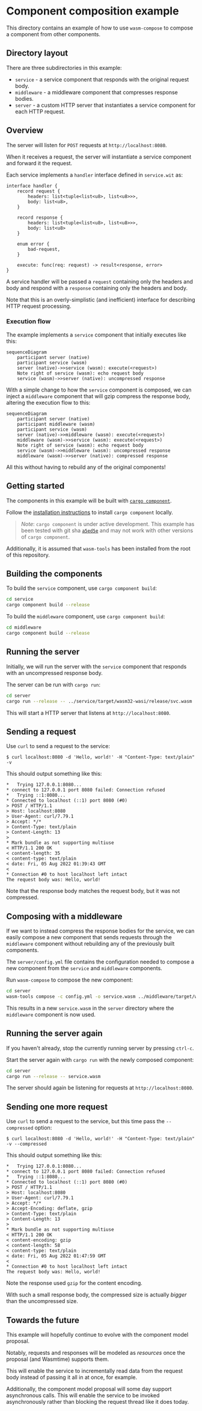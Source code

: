 # Component composition example

This directory contains an example of how to use `wasm-compose`
to compose a component from other components.

## Directory layout

There are three subdirectories in this example:

* `service` - a service component that responds with the original request body.
* `middleware` - a middleware component that compresses response bodies.
* `server` - a custom HTTP server that instantiates a service component for
  each HTTP request.

## Overview

The server will listen for `POST` requests at `http://localhost:8080`.

When it receives a request, the server will instantiate a service component
and forward it the request.

Each service implements a `handler` interface defined in `service.wit` as:

```wit
interface handler {
    record request {
        headers: list<tuple<list<u8>, list<u8>>>,
        body: list<u8>,
    }

    record response {
        headers: list<tuple<list<u8>, list<u8>>>,
        body: list<u8>
    }

    enum error {
        bad-request,
    }

    execute: func(req: request) -> result<response, error>
}
```

A service handler will be passed a `request` containing only the headers and
body and respond with a `response` containing only the headers and body.

Note that this is an overly-simplistic (and inefficient) interface for
describing HTTP request processing.

### Execution flow

The example implements a `service` component that initially executes like
this:

```mermaid
sequenceDiagram
    participant server (native)
    participant service (wasm)
    server (native)->>service (wasm): execute(<request>)
    Note right of service (wasm): echo request body
    service (wasm)->>server (native): uncompressed response
```

With a simple change to how the `service` component is composed, we can
inject a `middleware` component that will gzip compress the response body,
altering the execution flow to this:

```mermaid
sequenceDiagram
    participant server (native)
    participant middleware (wasm)
    participant service (wasm)
    server (native)->>middleware (wasm): execute(<request>)
    middleware (wasm)->>service (wasm): execute(<request>)
    Note right of service (wasm): echo request body
    service (wasm)->>middleware (wasm): uncompressed response
    middleware (wasm)->>server (native): compressed response
```

All this without having to rebuild any of the original components!

## Getting started

The components in this example will be built with [`cargo component`](https://github.com/bytecodealliance/cargo-component).

Follow the [installation instructions](https://github.com/bytecodealliance/cargo-component#installation)
to install `cargo component` locally.

> *Note*: `cargo component` is under active development. This example has been tested
> with git sha [`a5ed5e`](https://github.com/bytecodealliance/cargo-component/commit/a5ed5ea1694431ab019d7f768579808794e5e26d)
> and may not work with other versions of `cargo component`.

Additionally, it is assumed that `wasm-tools` has been installed from the
root of this repository.

## Building the components

To build the `service` component, use `cargo component build`:

```sh
cd service
cargo component build --release
```

To build the `middleware` component, use `cargo component build`:

```sh
cd middleware
cargo component build --release
```

## Running the server

Initially, we will run the server with the `service` component that responds
with an uncompressed response body.

The server can be run with `cargo run`:

```sh
cd server
cargo run --release -- ../service/target/wasm32-wasi/release/svc.wasm
```

This will start a HTTP server that listens at `http://localhost:8080`.

## Sending a request

Use `curl` to send a request to the service:

```
$ curl localhost:8080 -d 'Hello, world!' -H "Content-Type: text/plain" -v
```

This should output something like this:

```
*   Trying 127.0.0.1:8080...
* connect to 127.0.0.1 port 8080 failed: Connection refused
*   Trying ::1:8080...
* Connected to localhost (::1) port 8080 (#0)
> POST / HTTP/1.1
> Host: localhost:8080
> User-Agent: curl/7.79.1
> Accept: */*
> Content-Type: text/plain
> Content-Length: 13
>
* Mark bundle as not supporting multiuse
< HTTP/1.1 200 OK
< content-length: 35
< content-type: text/plain
< date: Fri, 05 Aug 2022 01:39:43 GMT
<
* Connection #0 to host localhost left intact
The request body was: Hello, world!
```

Note that the response body matches the request body, but it was not
compressed.

## Composing with a middleware

If we want to instead compress the response bodies for the service, we can
easily compose a new component that sends requests through the `middleware`
component without rebuilding any of the previously built components.

The `server/config.yml` file contains the configuration needed to compose a new
component from the `service` and `middleware` components.

Run `wasm-compose` to compose the new component:

```sh
cd server
wasm-tools compose -c config.yml -o service.wasm ../middleware/target/wasm32-wasi/release/middleware.wasm
```

This results in a new `service.wasm` in the `server` directory where the
`middleware` component is now used.

## Running the server again

If you haven't already, stop the currently running server by pressing `ctrl-c`.

Start the server again with `cargo run` with the newly composed component:

```sh
cd server
cargo run --release -- service.wasm
```

The server should again be listening for requests at `http://localhost:8080`.

## Sending one more request

Use `curl` to send a request to the service, but this time pass the
`--compressed` option:

```
$ curl localhost:8080 -d 'Hello, world!' -H "Content-Type: text/plain" -v --compressed
```

This should output something like this:

```
*   Trying 127.0.0.1:8080...
* connect to 127.0.0.1 port 8080 failed: Connection refused
*   Trying ::1:8080...
* Connected to localhost (::1) port 8080 (#0)
> POST / HTTP/1.1
> Host: localhost:8080
> User-Agent: curl/7.79.1
> Accept: */*
> Accept-Encoding: deflate, gzip
> Content-Type: text/plain
> Content-Length: 13
>
* Mark bundle as not supporting multiuse
< HTTP/1.1 200 OK
< content-encoding: gzip
< content-length: 58
< content-type: text/plain
< date: Fri, 05 Aug 2022 01:47:59 GMT
<
* Connection #0 to host localhost left intact
The request body was: Hello, world!
```

Note the response used `gzip` for the content encoding.

With such a small response body, the compressed size is actually _bigger_
than the uncompressed size.

## Towards the future

This example will hopefully continue to evolve with the component model
proposal.

Notably, requests and responses will be modeled as _resources_ once the
proposal (and Wasmtime) supports them.

This will enable the service to incrementally read data from the request
body instead of passing it all in at once, for example.

Additionally, the component model proposal will some day support
asynchronous calls. This will enable the service to be invoked
asynchronously rather than blocking the request thread like it does today.
